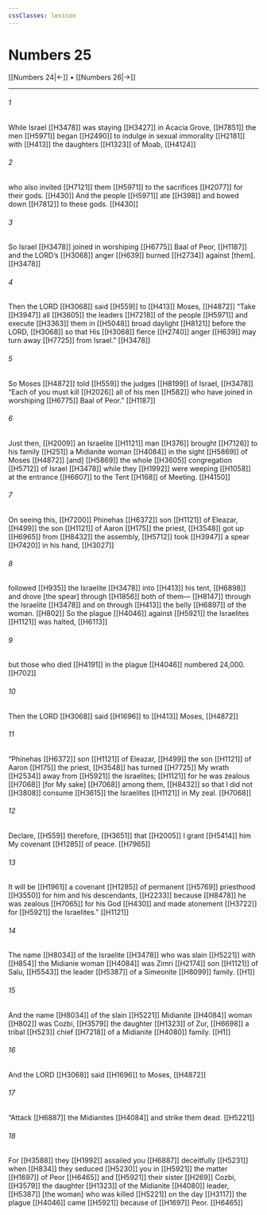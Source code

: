 ```yaml
---
cssClasses: lexicon
---
```


# Numbers 25

[[Numbers 24|←]] • [[Numbers 26|→]]

---

###### 1
While Israel [[H3478]] was staying [[H3427]] in Acacia Grove, [[H7851]] the men [[H5971]] began [[H2490]] to indulge in sexual immorality [[H2181]] with [[H413]] the daughters [[H1323]] of Moab, [[H4124]]

###### 2
who also invited [[H7121]] them [[H5971]] to the sacrifices [[H2077]] for their gods. [[H430]] And the people [[H5971]] ate [[H398]] and bowed down [[H7812]] to these gods. [[H430]]

###### 3
So Israel [[H3478]] joined in worshiping [[H6775]] Baal of Peor, [[H1187]] and the LORD’s [[H3068]] anger [[H639]] burned [[H2734]] against [them]. [[H3478]]

###### 4
Then the LORD [[H3068]] said [[H559]] to [[H413]] Moses, [[H4872]] “Take [[H3947]] all [[H3605]] the leaders [[H7218]] of the people [[H5971]] and execute [[H3363]] them in [[H5048]] broad daylight [[H8121]] before the LORD, [[H3068]] so that His [[H3068]] fierce [[H2740]] anger [[H639]] may turn away [[H7725]] from Israel.” [[H3478]]

###### 5
So Moses [[H4872]] told [[H559]] the judges [[H8199]] of Israel, [[H3478]] “Each of you must kill [[H2026]] all of his men [[H582]] who have joined in worshiping [[H6775]] Baal of Peor.” [[H1187]]

###### 6
Just then, [[H2009]] an Israelite [[H1121]] man [[H376]] brought [[H7126]] to his family [[H251]] a Midianite woman [[H4084]] in the sight [[H5869]] of Moses [[H4872]] [and] [[H5869]] the whole [[H3605]] congregation [[H5712]] of Israel [[H3478]] while they [[H1992]] were weeping [[H1058]] at the entrance [[H6607]] to the Tent [[H168]] of Meeting. [[H4150]]

###### 7
On seeing this, [[H7200]] Phinehas [[H6372]] son [[H1121]] of Eleazar, [[H499]] the son [[H1121]] of Aaron [[H175]] the priest, [[H3548]] got up [[H6965]] from [[H8432]] the assembly, [[H5712]] took [[H3947]] a spear [[H7420]] in his hand, [[H3027]]

###### 8
followed [[H935]] the Israelite [[H3478]] into [[H413]] his tent, [[H6898]] and drove [the spear] through [[H1856]] both of them— [[H8147]] through the Israelite [[H3478]] and on through [[H413]] the belly [[H6897]] of the woman. [[H802]] So the plague [[H4046]] against [[H5921]] the Israelites [[H1121]] was halted, [[H6113]]

###### 9
but those who died [[H4191]] in the plague [[H4046]] numbered 24,000. [[H702]]

###### 10
Then the LORD [[H3068]] said [[H1696]] to [[H413]] Moses, [[H4872]]

###### 11
“Phinehas [[H6372]] son [[H1121]] of Eleazar, [[H499]] the son [[H1121]] of Aaron [[H175]] the priest, [[H3548]] has turned [[H7725]] My wrath [[H2534]] away from [[H5921]] the Israelites; [[H1121]] for he was zealous [[H7068]] [for My sake] [[H7068]] among them, [[H8432]] so that I did not [[H3808]] consume [[H3615]] the Israelites [[H1121]] in My zeal. [[H7068]]

###### 12
Declare, [[H559]] therefore, [[H3651]] that [[H2005]] I grant [[H5414]] him  My covenant [[H1285]] of peace. [[H7965]]

###### 13
It will be [[H1961]] a covenant [[H1285]] of permanent [[H5769]] priesthood [[H3550]] for him  and his descendants, [[H2233]] because [[H8478]] he was zealous [[H7065]] for his God [[H430]] and made atonement [[H3722]] for [[H5921]] the Israelites.” [[H1121]]

###### 14
The name [[H8034]] of the Israelite [[H3478]] who was slain [[H5221]] with [[H854]] the Midianie woman [[H4084]] was Zimri [[H2174]] son [[H1121]] of Salu, [[H5543]] the leader [[H5387]] of a Simeonite [[H8099]] family. [[H1]]

###### 15
And the name [[H8034]] of the slain [[H5221]] Midianite [[H4084]] woman [[H802]] was Cozbi, [[H3579]] the daughter [[H1323]] of Zur, [[H6698]] a tribal [[H523]] chief [[H7218]] of a Midianite [[H4080]] family. [[H1]]

###### 16
And the LORD [[H3068]] said [[H1696]] to Moses, [[H4872]]

###### 17
“Attack [[H6887]] the Midianites [[H4084]] and strike them dead. [[H5221]]

###### 18
For [[H3588]] they [[H1992]] assailed you [[H6887]] deceitfully [[H5231]] when [[H834]] they seduced [[H5230]] you  in [[H5921]] the matter [[H1697]] of Peor [[H6465]] and [[H5921]] their sister [[H269]] Cozbi, [[H3579]] the daughter [[H1323]] of the Midianite [[H4080]] leader, [[H5387]] [the woman] who was killed [[H5221]] on the day [[H3117]] the plague [[H4046]] came [[H5921]] because of [[H1697]] Peor. [[H6465]]

